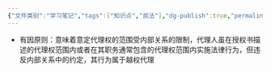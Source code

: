 ```yaml
---
{"文件类别":"学习笔记","tags":["知识点","民法"],"dg-publish":true,"permalink":"/学习笔记studyup/知识点cheese/有因原则/","dgPassFrontmatter":true,"created":"2024-08-20T21:44:06.197+08:00","updated":"2024-10-25T12:40:15.525+08:00"}
---
```


- 有因原则：意味着意定代理权的范围受内部关系的限制，代理人虽在授权书描述的代理权范围内或者在其职务通常包含的代理权范围内实施法律行为，但违反内部关系中的约定，其行为属于越权代理